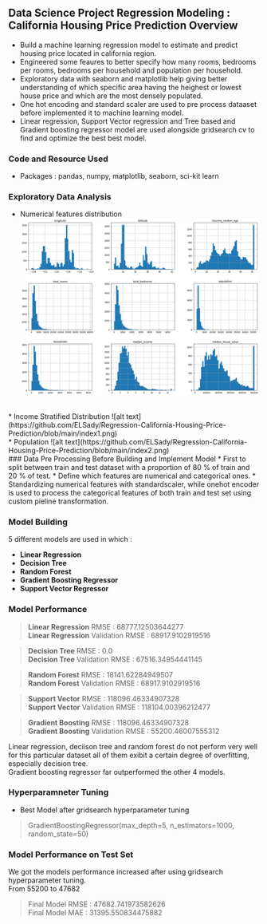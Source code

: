 ## Data Science Project Regression Modeling : California Housing Price Prediction Overview <br>
* Build a machine learning regression model to estimate and predict housing price located in california region.
* Engineered some feaures to better specify how many rooms, bedrooms per rooms, bedrooms per household and population per household.
* Exploratory data with seaborn and matplotlib help giving better understanding of which specific area having the heighest or lowest house price and which are the most densely populated.
* One hot encoding and standard scaler are used to pre process dataaset before implemented it to machine learning model.
* Linear regression, Support Vector regression and Tree based and Gradient boosting regressor model are used alongside gridsearch cv to find and optimize the best best model.

### Code and Resource Used
* Packages : pandas, numpy, matplotlib, seaborn, sci-kit learn

### Exploratory Data Analysis
* Numerical features distribution 
![alt text](https://github.com/ELSady/Regression-California-Housing-Price-Prediction/blob/main/index.png)
<br>
* Income Stratified Distribution
![alt text](https://github.com/ELSady/Regression-California-Housing-Price-Prediction/blob/main/index1.png)
<br>
* Population
![alt text](https://github.com/ELSady/Regression-California-Housing-Price-Prediction/blob/main/index2.png)
<br>
### Data Pre Processing Before Building and Implement Model
* First to split between train and test dataset with a proportion of 80 % of train and 20 % of test.
* Define which features are numerical and categorical ones.
* Standardizing numerical features with standardscaler, while onehot encoder is used to process the categorical features of both train and test set using custom pieline transformation.

### Model Building
5 different models are used in which :
* **Linear Regression**
* **Decision Tree**
* **Random Forest**
* **Gradient Boosting Regressor**
* **Support Vector Regressor**

### Model Performance
> **Linear Regression** RMSE : 68777.12503644277 <br>
> **Linear Regression** Validation RMSE : 68917.9102919516

> **Decision Tree** RMSE : 0.0 <br>
> **Decision Tree** Validation RMSE : 67516.34954441145

> **Random Forest** RMSE : 18141.62284949507 <br>
> **Random Forest** Validation RMSE : 68917.9102919516

> **Support Vector** RMSE : 118096.46334907328 <br>
> **Support Vector** Validation RMSE : 118104.00396212477

> **Gradient Boosting** RMSE : 118096.46334907328 <br>
> **Gradient Boosting** Validation RMSE : 55200.46007555312

Linear regression, deciison tree and random forest do not perform very well for this particular dataset all of them exibit a certain degree of overfitting, especially decision tree. <br>
Gradient boosting regressor far outperformed the other 4 models.

### Hyperparamneter Tuning
* Best Model after gridsearch hyperparameter tuning
> GradientBoostingRegressor(max_depth=5, n_estimators=1000, random_state=50)

### Model Performance on Test Set
We got the models performance increased after using gridsearch hyperparameter tuning. <br>
From 55200 to 47682
>Final Model RMSE : 47682.741973582626 <br>
 Final Model MAE : 31395.550834475882










